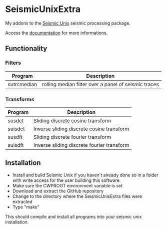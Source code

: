 # SeismicUnixExtra
My addons to the [Seismic Unix](http://www.cwp.mines.edu/cwpcodes/) seismic processing package. 

Access the [documentation](https://waynegm.github.io/SeismicUnixExtra/) for more informations.

## Functionality

### Filters
| Program | Description                                |
| ------- | ------------------------------------------ |
| sutrcmedian | rolling median filter over a panel of seismic traces |

### Transforms

| Program | Description                                |
| ------- | ------------------------------------------ |
| susdct  | Sliding discrete cosine transform          |
| suisdct | Inverse sliding discrete cosine transform  |
| susdft  | Sliding discrete fourier transform         |
| suisdft | Inverse sliding discrete fourier transform | 

## Installation
  * Install and build Seismic Unix if you haven't already done so in a folder with write access for the user building this software.
  * Make sure the CWPROOT environment variable is set
  * Download and extract the GitHub repository
  * Change to the directory where the SeismicUnixExtra files were extracted
  * Type "make"

This should compile and install all programs into your seismic unix installation.
